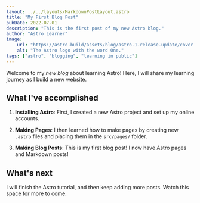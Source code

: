 ```yaml
---
layout: ../../layouts/MarkdownPostLayout.astro
title: "My First Blog Post"
pubDate: 2022-07-01
description: "This is the first post of my new Astro blog."
author: "Astro Learner"
image:
    url: "https://astro.build/assets/blog/astro-1-release-update/cover.jpeg"
    alt: "The Astro logo with the word One."
tags: ["astro", "blogging", "learning in public"]
---
```


Welcome to my _new blog_ about learning Astro! Here, I will share my learning journey as I build a new website.

## What I've accomplished

1. **Installing Astro**: First, I created a new Astro project and set up my online accounts.

2. **Making Pages**: I then learned how to make pages by creating new `.astro` files and placing them in the `src/pages/` folder.

3. **Making Blog Posts**: This is my first blog post! I now have Astro pages and Markdown posts!

## What's next

I will finish the Astro tutorial, and then keep adding more posts. Watch this space for more to come.
